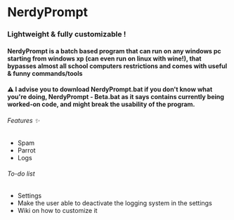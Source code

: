 # NerdyPrompt
### Lightweight & fully customizable !
#### NerdyPrompt is a batch based program that can run on any windows pc starting from windows xp (can even run on linux with wine!), that bypasses almost all school computers restrictions and comes with useful & funny commands/tools
#### ⚠ I advise you to download NerdyPrompt.bat if you don't know what you're doing, NerdyPrompt - Beta.bat as it says contains currently being worked-on code, and might break the usability of the program.
###### Features ✨
  - Spam
  - Parrot
  - Logs

###### To-do list
  - Settings
  - Make the user able to deactivate the logging system in the settings
  - Wiki on how to customize it
